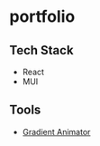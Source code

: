 # portfolio

## Tech Stack

- React
- MUI

## Tools

- [Gradient Animator](https://www.gradient-animator.com/)
